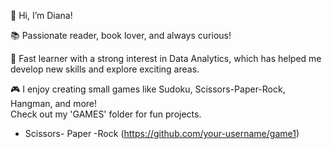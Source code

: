 👋 Hi, I’m Diana!  

📚 Passionate reader, book lover, and always curious!  

🚀 Fast learner with a strong interest in Data Analytics, which has helped me develop new skills and explore exciting areas. 

🎮 I enjoy creating small games like Sudoku, Scissors-Paper-Rock, Hangman, and more!  
Check out my 'GAMES' folder for fun projects.
- Scissors- Paper -Rock (https://github.com/your-username/game1)

